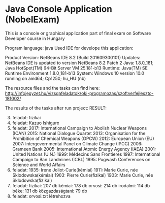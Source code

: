 # Java Console Application (NobelExam)
This is a console or graphical application part of final exam on Software Developer course in Hungary

Program language: java 
Used IDE for develope this application:

Product Version: NetBeans IDE 8.2 (Build 201609300101) 
Updates: NetBeans IDE is updated to version NetBeans 8.2 Patch 2 
Java: 1.8.0_181; Java HotSpot(TM) 64-Bit Server VM 25.181-b13 
Runtime: Java(TM) SE Runtime Environment 1.8.0_181-b13 
System: Windows 10 version 10.0 running on amd64; Cp1250; hu_HU (nb)

The resource files and the tasks can find here: 
http://infojegyzet.hu/vizsgafeladatok/okj-programozas/szoftverfejleszto-181002/ 

The results of the tasks after run project: 
RESULT: 

3. feladat: fizikai
4. feladat: Kazuo Ishiguro
5. feladat: 
2017: International Campaign to Abolish Nuclear Weapons (ICAN)
2015: National Dialogue Quartet
2013: Organisation for the Prohibition of Chemical Weapons (OPCW)
2012: European Union (EU)
2007: Intergovernmental Panel on Climate Change (IPCC)
2006: Grameen Bank
2005: International Atomic Energy Agency (IAEA)
2001: United Nations (U.N.)
1999: Médecins Sans Frontieres
1997: International Campaign to Ban Landmines (ICBL)
1995: Pugwash Conferences on Science and World Affairs
6. feladat: 
1935: Irene Joliot-Curie(kémiai)
1911: Marie Curie, née Sklodowska(kémiai)
1903: Pierre Curie(fizikai)
1903: Marie Curie, née Sklodowska(fizikai)
7. feladat: 
fizikai: 207 db
kémiai: 178 db
orvosi: 214 db
irodalmi: 114 db
béke: 131 db
közgazdaságtani: 79 db
8. feladat: orvosi.txt létrehozva
